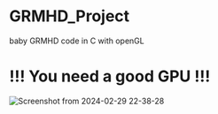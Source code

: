 # GRMHD_Project
baby GRMHD code in C with openGL

# !!! You need a good GPU !!!

![Screenshot from 2024-02-29 22-38-28](https://github.com/at0m741/GRMHD_Project/assets/20189027/cebb7918-ceb1-44ef-af1e-815ad19ce650)
